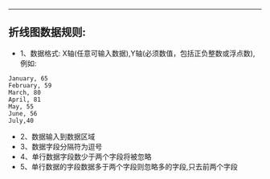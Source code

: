 ***
## 折线图数据规则:
* 1、数据格式: X轴(任意可输入数据),Y轴(必须数值，包括正负整数或浮点数),例如:
```
January, 65
February, 59
March, 80
April, 81
May, 55
June, 56
July,40
```
* 2、数据输入到数据区域
* 3、数据字段分隔符为逗号
* 4、单行数据字段数少于两个字段将被忽略
* 5、单行数据的字段数据多于两个字段则忽略多的字段,只去前两个字段

